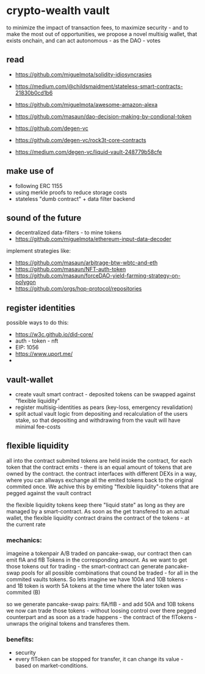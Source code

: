 # crypto-wealth vault

to minimize the impact of transaction fees, to maximize security - and to make the most out of opportunities, we propose a novel multisig wallet, that exists onchain, and can act autonomous - as the DAO - votes

## read 
* https://github.com/miguelmota/solidity-idiosyncrasies
* https://medium.com/@childsmaidment/stateless-smart-contracts-21830b0cd1b6
* https://github.com/miguelmota/awesome-amazon-alexa
* https://github.com/masaun/dao-decision-making-by-condional-token
* https://github.com/degen-vc
* https://github.com/degen-vc/rock3t-core-contracts



* https://medium.com/degen-vc/liquid-vault-248779b58cfe

## make use of
* following ERC 1155
* using merkle proofs to reduce storage costs
* stateless "dumb contract" + data filter backend 

## sound of the future
* decentralized data-filters - to mine tokens
* https://github.com/miguelmota/ethereum-input-data-decoder

implement strategies like: 

* https://github.com/masaun/arbitrage-btw-wbtc-and-eth
* https://github.com/masaun/NFT-auth-token
* https://github.com/masaun/forceDAO-yield-farming-strategy-on-polygon
* https://github.com/orgs/hop-protocol/repositories





## register identities 
possible ways to do this: 
* https://w3c.github.io/did-core/
* auth - token - nft
* EIP: 1056
* https://www.uport.me/
* 


## vault-wallet
* create vault smart contract - deposited tokens can be swapped against "flexible liquidity"
* register multisig-identities as pears (key-loss, emergency revalidation)
* split actual vault logic from depositing and recalculation of the users stake, so that depositing and withdrawing from the vault will have minimal fee-costs

## flexible liquidity
all into the contract submited tokens are held inside the contract, for each token that the contract emits - there is an equal amount of tokens that are owned by the contract. 
the contract interfaces with different DEXs in a way, where you can allways exchange all the emited tokens back to the original commited once. We achive this by emiting "flexible liquidity"-tokens that are pegged against the vault contract

the flexible liquidity tokens keep there "liquid state" as long as they are managed by a smart-contract. As soon as the get transfered to an actual wallet, the flexible liquidity contract drains the contract of the tokens - at the current rate 

### mechanics: 

imageine a tokenpair A/B traded on pancake-swap, our contract then can emit flA and flB Tokens in the corresponding amount. As we want to get those tokens out for trading - the smart-contract can generate pancake-swap pools for all possible combinations that cound be traded - for all in the commited vaults tokens. 
So lets imagine we have 100A and 10B tokens - and 1B token is worth 5A tokens 
at the time where the later token was commited (B)

so we generate pancake-swap pairs: flA/flB - and add 50A and 10B tokens 
we now can trade those tokens - without loosing control over there pegged counterpart 
and as soon as a trade happens - the contract of the flTokens - unwraps the original tokens and transferes them. 

### benefits: 

* security
* every flToken can be stopped for transfer, it can change its value - based on market-conditions. 


